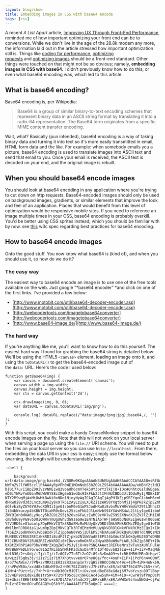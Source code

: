 ```yaml
---
layout: blog/show
title: Embedding images in CSS with base64 encode
tags: [css]
---
```


A recent *A List Apart* article, [Improving UX Through Front-End Performance](http://alistapart.com/article/improving-ux-through-front-end-performance "Improving UX Through Front-End Performance"), reminded me of how important optimizing your front end can be to conversions. While we don't live in the age of the 28.8k modem any more, the information laid out in the article stressed how important optimization still is. Things like [coding for performance](http://alistapart.com/article/improving-ux-through-front-end-performance#section2 "Coding for Performance"), [optimizing requests](http://alistapart.com/article/improving-ux-through-front-end-performance#section3 "Optimizing Requests") and [optimizing images](http://alistapart.com/article/improving-ux-through-front-end-performance#section4 "Optimizing Images") should be a front-end standard. Other things were touched on that might not be so obvious; namely, **embedding images in CSS with base64**. I didn't previously know how to do this, or even what base64 encoding was, which led to this article.

## What is base64 encoding?

Base64 encoding is, per Wikipedia:

> Base64 is a group of similar binary-to-text encoding schemes that represent binary data in an ASCII string format by translating it into a radix-64 representation. The Base64 term originates from a specific MIME content transfer encoding.

Wait, what? Basically (pun intended), base64 encoding is a way of taking binary data and turning it into text so it's more easily transmitted in email, HTML form data and the like. For example: when somebody emails you a picture, base64 encoding is used to translate images into ASCII text and send that email to you. Once your email is received, the ASCII text is decoded on your end, and the original image is rebuilt.

## When you should base64 encode images

You should look at base64 encoding in any application where you're trying to cut down on http requests. Base64-encoded images should only be used on background images, gradients, or similar elements that improve the look and feel of an application. Places that would benefit from this level of optimization would be responsive mobile sites. If you need to reference an image multiple times in your CSS, base64 encoding is probably overkill. You'd be better using CSS sprites instead, which you should be familiar with by now. see [this](http://www.w3.org/TR/mwabp/#bp-conserve-css-images "W3C - include background images inline in CSS style sheets") w3c spec regarding best practices for base64 encoding.

## How to base64 encode images

Onto the good stuff. You now know what base64 is (kind of), and when you should use it, so how do we do it?

### The easy way

The easiest way to base64 encode an image is to use one of the free tools available on the web. Just google “*base64 encoder” *and click on one of the first links. I've provided a few below:

- [http://www.motobit.com/util/base64-decoder-encoder.asp](http://www.motobit.com/util/base64-decoder-encoder.asp)
- [http://webcodertools.com/imagetobase64converter](http://webcodertools.com/imagetobase64converter)
- [http://www.base64-image.de/](http://www.base64-image.de/)

### The hard way

If you're anything like me, you'll want to know how to do this yourself. The easiest hard way I found for grabbing the base64 string is detailed below: We'll be using the HTML5 `<canvas>` element, loading an image onto it, and using the `toDataURL()` to get the base64-encoded image out of the `data:` URL. Here's the code I used below:

~~~
function getBase64(img) {
	var canvas = document.createElement('canvas');
    canvas.width = img.width;
    canvas.height = img.height;
    var ctx = canvas.getContext('2d');

    ctx.drawImage(img, 0, 0);
    var dataURL = canvas.toDataURL('img/png');

    console.log( dataURL.replace(/^data:image/(png|jpg);base64,/, '') );
}
~~~

With this script, you could make a handy GreaseMonkey snippet to base64 encode images on the fly. Note that this will not work on your local server when serving a page up using the `file://` URI scheme. You will need to put the files on your local server so you can use `http://localhost.` From there, embedding the data URI in your css is easy; simply use the format below (warning, the length will be understandably long):

~~~
.shell {

	background: url(data:image/png;base64,iVBORw0KGgoAAAANSUhEUgAAAH8AAACCCAYAAABvsRfUAAAAGXRFWHRTb2Z0d2FyZQBBZG9iZSBJ bWFnZVJlYWR5ccllPAAAAyRpVFh0WE1MOmNvbS5hZG9iZS54bXAAAAAAADw/eHBhY2tldCBiZWdp bj0i77u/IiBpZD0iVzVNME1wQ2VoaUh6cmVTek5UY3prYzlkIj8+IDx4OnhtcG1ldGEgeG1sbnM6 eD0iYWRvYmU6bnM6bWV0YS8iIHg6eG1wdGs9IkFkb2JlIFhNUCBDb3JlIDUuMy1jMDExIDY2LjE0 NTY2MSwgMjAxMi8wMi8wNi0xNDo1NjoyNyAgICAgICAgIj4gPHJkZjpSREYgeG1sbnM6cmRmPSJo dHRwOi8vd3d3LnczLm9yZy8xOTk5LzAyLzIyLXJkZi1zeW50YXgtbnMjIj4gPHJkZjpEZXNjcmlw dGlvbiByZGY6YWJvdXQ9IiIgeG1sbnM6eG1wPSJodHRwOi8vbnMuYWRvYmUuY29tL3hhcC8xLjAv IiB4bWxuczp4bXBNTT0iaHR0cDovL25zLmFkb2JlLmNvbS94YXAvMS4wL21tLyIgeG1sbnM6c3RS ZWY9Imh0dHA6Ly9ucy5hZG9iZS5jb20veGFwLzEuMC9zVHlwZS9SZXNvdXJjZVJlZiMiIHhtcDpD cmVhdG9yVG9vbD0iQWRvYmUgUGhvdG9zaG9wIENTNiAoTWFjaW50b3NoKSIgeG1wTU06SW5zdGFu Y2VJRD0ieG1wLmlpZDpEMkVCQTk3RDdEMzMxMUUyQkVDRDlGNkVFNkRCMzZEQyIgeG1wTU06RG9j dW1lbnRJRD0ieG1wLmRpZDpEMkVCQTk3RTdEMzMxMUUyQkVDRDlGNkVFNkRCMzZEQyI+IDx4bXBN TTpEZXJpdmVkRnJvbSBzdFJlZjppbnN0YW5jZUlEPSJ4bXAuaWlkOkQyRUJBOTdCN0QzMzExRTJC RUNEOUY2RUU2REIzNkRDIiBzdFJlZjpkb2N1bWVudElEPSJ4bXAuZGlkOkQyRUJBOTdDN0QzMzEx RTJCRUNEOUY2RUU2REIzNkRDIi8+IDwvcmRmOkRlc2NyaXB0aW9uPiA8L3JkZjpSREY+IDwveDp4 bXBtZXRhPiA8P3hwYWNrZXQgZW5kPSJyIj8+WsPSNQAAAetJREFUeNrs3VFuozAUhlFulWygG666 4W7B6WPeDLkYG/uc91GZfKLSb5hMlFK2dxGxDa4Mfn1Df4Dvvb82liW++IiP+IiP+MzqMduOL9+/ bUf830/2+sOdj/iIj/iIj/iIz0Q7v7Tc6Tt2eO7i89c3zDmAO9+vfcRHfMRHfMRnOtHgvf2uO773 8/wLzilSgby3j/jiIz7iIz7iM7Xh3tvvveOrO7ny80e/fnc+4ouP+IiP+IjPcP6n4vO0Wf3B8/zU 8/o77eAWsn//7PN+z/MRX3zER3zER3zmnp1n7/zqH578HOCCHW/n49c+4iM+4iM+4nNk59/6++5X //nVPqWEOx/xxUd8xEd8xMfOv2rH9t7B1Z189/cJ7HzEFx/xER/xER87f6Cd7Pv2k5+/nY/44iM+ 4iM+4rPUzt+S//7+hP+Xr+uOb30OcMJOT1+iOx/xxUd8xEd8xGdaj6M7vbYzszu09TlBbyfs9NTn 53v4EF98xEd8xEd81tr5W+X72tPf05c8Jxj9HGCAc45w5yM+4iM+4iO++CwrWj9fPnpOcPX1XP6B 15+3hzsf8REf8REf8RGfu+z87DlATe/34ndcX7jzER/xER/xER/xWWXn9z4nuNNOd+cjPuIjPuIj PuIz+87Hnc8OLwEGAGQYuQSk9fS/AAAAAElFTkSuQmCC ====);
}
~~~
